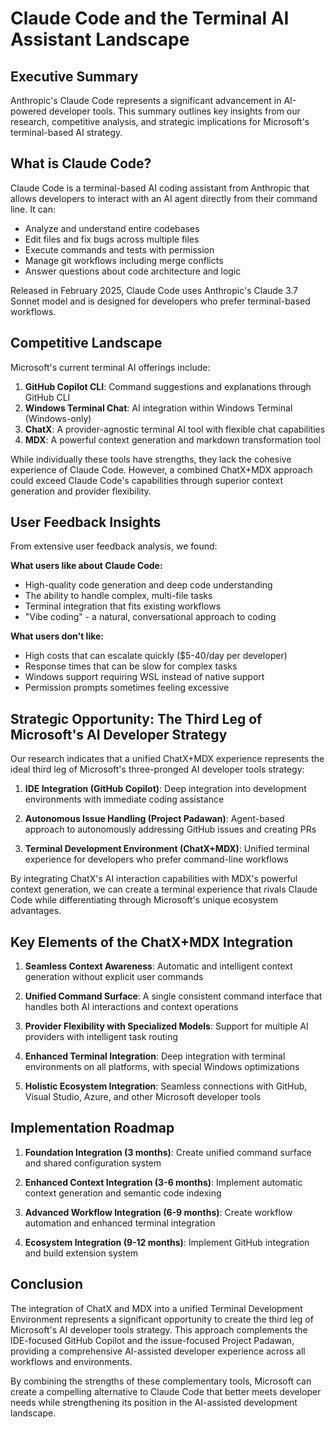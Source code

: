 # Claude Code and the Terminal AI Assistant Landscape
## Executive Summary

Anthropic's Claude Code represents a significant advancement in AI-powered developer tools. This summary outlines key insights from our research, competitive analysis, and strategic implications for Microsoft's terminal-based AI strategy.

## What is Claude Code?

Claude Code is a terminal-based AI coding assistant from Anthropic that allows developers to interact with an AI agent directly from their command line. It can:

- Analyze and understand entire codebases
- Edit files and fix bugs across multiple files
- Execute commands and tests with permission
- Manage git workflows including merge conflicts
- Answer questions about code architecture and logic

Released in February 2025, Claude Code uses Anthropic's Claude 3.7 Sonnet model and is designed for developers who prefer terminal-based workflows.

## Competitive Landscape

Microsoft's current terminal AI offerings include:

1. **GitHub Copilot CLI**: Command suggestions and explanations through GitHub CLI
2. **Windows Terminal Chat**: AI integration within Windows Terminal (Windows-only)
3. **ChatX**: A provider-agnostic terminal AI tool with flexible chat capabilities
4. **MDX**: A powerful context generation and markdown transformation tool

While individually these tools have strengths, they lack the cohesive experience of Claude Code. However, a combined ChatX+MDX approach could exceed Claude Code's capabilities through superior context generation and provider flexibility.

## User Feedback Insights

From extensive user feedback analysis, we found:

**What users like about Claude Code:**
- High-quality code generation and deep code understanding
- The ability to handle complex, multi-file tasks
- Terminal integration that fits existing workflows
- "Vibe coding" - a natural, conversational approach to coding

**What users don't like:**
- High costs that can escalate quickly ($5-40/day per developer)
- Response times that can be slow for complex tasks
- Windows support requiring WSL instead of native support
- Permission prompts sometimes feeling excessive

## Strategic Opportunity: The Third Leg of Microsoft's AI Developer Strategy

Our research indicates that a unified ChatX+MDX experience represents the ideal third leg of Microsoft's three-pronged AI developer tools strategy:

1. **IDE Integration (GitHub Copilot)**: Deep integration into development environments with immediate coding assistance

2. **Autonomous Issue Handling (Project Padawan)**: Agent-based approach to autonomously addressing GitHub issues and creating PRs

3. **Terminal Development Environment (ChatX+MDX)**: Unified terminal experience for developers who prefer command-line workflows

By integrating ChatX's AI interaction capabilities with MDX's powerful context generation, we can create a terminal experience that rivals Claude Code while differentiating through Microsoft's unique ecosystem advantages.

## Key Elements of the ChatX+MDX Integration

1. **Seamless Context Awareness**: Automatic and intelligent context generation without explicit user commands

2. **Unified Command Surface**: A single consistent command interface that handles both AI interactions and context operations

3. **Provider Flexibility with Specialized Models**: Support for multiple AI providers with intelligent task routing

4. **Enhanced Terminal Integration**: Deep integration with terminal environments on all platforms, with special Windows optimizations

5. **Holistic Ecosystem Integration**: Seamless connections with GitHub, Visual Studio, Azure, and other Microsoft developer tools

## Implementation Roadmap

1. **Foundation Integration (3 months)**: Create unified command surface and shared configuration system

2. **Enhanced Context Integration (3-6 months)**: Implement automatic context generation and semantic code indexing

3. **Advanced Workflow Integration (6-9 months)**: Create workflow automation and enhanced terminal integration

4. **Ecosystem Integration (9-12 months)**: Implement GitHub integration and build extension system

## Conclusion

The integration of ChatX and MDX into a unified Terminal Development Environment represents a significant opportunity to create the third leg of Microsoft's AI developer tools strategy. This approach complements the IDE-focused GitHub Copilot and the issue-focused Project Padawan, providing a comprehensive AI-assisted developer experience across all workflows and environments.

By combining the strengths of these complementary tools, Microsoft can create a compelling alternative to Claude Code that better meets developer needs while strengthening its position in the AI-assisted development landscape.